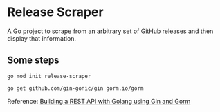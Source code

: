 # Release Scraper

A Go project to scrape from an arbitrary set of GitHub releases and then display that information.

## Some steps

`go mod init release-scraper`

`go get github.com/gin-gonic/gin gorm.io/gorm`

Reference: [Building a REST API with Golang using Gin and Gorm](https://blog.logrocket.com/rest-api-golang-gin-gorm/)
